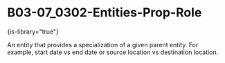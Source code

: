 # B03-07_0302-Entities-Prop-Role

{is-library="true"}

<snippet id="B03-07_0302-Entities-Prop-Role_snippet">



An entity that provides a specialization of a given parent entity. For example, start date vs end date or source location vs destination location.


</snippet>